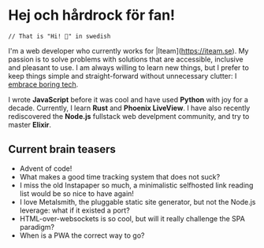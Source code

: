 # Hej och hårdrock för fan!

    // That is "Hi! 🤘" in swedish

I'm a web developer who currently works for |Iteam](https://iteam.se). My passion is to solve problems with solutions that are accessible, inclusive and pleasant to use. I am always willing to learn new things, but I prefer to keep things simple and straight-forward without unnecessary clutter: I [embrace boring tech](https://mcfunley.com/choose-boring-technology).

I wrote **JavaScript** before it was cool and have used **Python** with joy for a decade. Currently, I learn **Rust** and **Phoenix LiveView**. I have also recently rediscovered the **Node.js** fullstack web develpment community, and try to master **Elixir**.

## Current brain teasers

- Advent of code!
- What makes a good time tracking system that does not suck?
- I miss the old Instapaper so much, a minimalistic selfhosted link reading list would be so nice to have again!
- I love Metalsmith, the pluggable static site generator, but not the Node.js leverage: what if it existed a port?
- HTML-over-websockets is so cool, but will it really challenge the SPA paradigm?
- When is a PWA the correct way to go?
